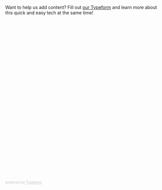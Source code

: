 Want to help us add content? Fill out [our Typeform](https://tauttech.typeform.com/to/q0sPZn) and learn more about this quick and easy tech at the same time!

<div class="typeform-widget" data-url="https://tauttech.typeform.com/to/q0sPZn" style="width: 100%; height: 500px;"></div><script>(function(){var qs,js,q,s,d=document,gi=d.getElementById,ce=d.createElement,gt=d.getElementsByTagName,id="typef_orm",b="https://s3-eu-west-1.amazonaws.com/share.typeform.com/";if(!gi.call(d,id)){js=ce.call(d,"script");js.id=id;js.src=b+"widget.js";q=gt.call(d,"script")[0];q.parentNode.insertBefore(js,q)}})()</script><div style="font-family: Sans-Serif;font-size: 12px;color: #999;opacity: 0.5; padding-top: 5px;">powered by <a href="https://www.typeform.com/examples/?utm_campaign=q0sPZn&amp;utm_source=typeform.com-8166699-Basic&amp;utm_medium=typeform&amp;utm_content=typeform-embedded-poweredbytypeform&amp;utm_term=EN" style="color: #999" target="_blank">Typeform</a></div>
